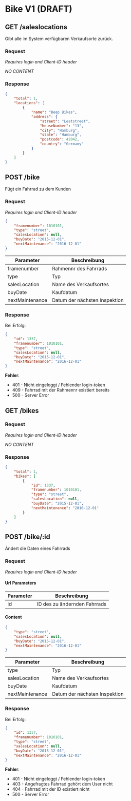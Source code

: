 # Bike V1 (DRAFT)

## GET /saleslocations
Gibt alle im System verfügbaren Verkaufsorte zurück.

### Request

_Requires login and Client-ID header_

*NO CONTENT*

### Response
```json
{
    "total": 1,
    "locations": [
        {
            "name": "Beep Bikes",
            "address": {
                "street": "Leetstreet",
                "houseNumber": "13",
                "city": "Hamburg",
                "state": "Hamburg",
                "postcode": 42042,
                "country": "Germany"
            }
        }
    ]
}
```

## POST /bike

Fügt ein Fahrrad zu dem Kunden
### Request
_Requires login and Client-ID header_

```json
{
    "framenumber": 1010101,
    "type": "street",
    "salesLocation": null,
    "buyDate": "2015-12-01",
    "nextMaintenance": "2016-12-01"
}
```

| Parameter       | Beschreibung |
|-----------------|--------------|
| framenumber     | Rahmennr des Fahrrads |
| type            | Typ |
| salesLocation    | Name des Verkaufsortes |
| buyDate         | Kaufdatum |
| nextMaintenance | Datum der nächsten Inspektion |

### Response
Bei Erfolg:

```json
{
    "id": 1337,
    "framenumber": 1010101,
    "type": "street",
    "salesLocation": null,
    "buyDate": "2015-12-01",
    "nextMaintenance": "2016-12-01"
}
```

__Fehler__:
- 401 - Nicht eingeloggt / Fehlender login-token
- 409 - Fahrrad mit der Rahmennr existiert bereits
- 500 - Server Error

## GET /bikes
### Request
_Requires login and Client-ID header_

_NO CONTENT_

### Response
```json
{
    "total": 1,
    "bikes": [
        {
            "id": 1337,
            "framenumber": 1010101,
            "type": "street",
            "salesLocation": null,
            "buyDate": "2015-12-01",
            "nextMaintenance": "2016-12-01"
        }
    ]
}
```

## POST /bike/:id

Ändert die Daten eines Fahrrads
### Request
_Requires login and Client-ID header_

#### Url Parameters
| Parameter  | Beschreibung |
|------------|--------------|
| id         | ID des zu ändernden Fahrrads |

#### Content
```json
{
    "type": "street",
    "salesLocation": null,
    "buyDate": "2015-12-01",
    "nextMaintenance": "2016-12-01"
}
```

| Parameter       | Beschreibung |
|-----------------|--------------|
| type            | Typ |
| salesLocation    | Name des Verkaufsortes |
| buyDate         | Kaufdatum |
| nextMaintenance | Datum der nächsten Inspektion |

### Response
Bei Erfolg:

```json
{
    "id": 1337,
    "framenumber": 1010101,
    "type": "street",
    "salesLocation": null,
    "buyDate": "2015-12-01",
    "nextMaintenance": "2016-12-01"
}
```

__Fehler__:
- 401 - Nicht eingeloggt / Fehlender login-token
- 403 - Angefragtes Fahrrad gehört dem User nicht
- 404 - Fahrrad mit der ID existiert nicht
- 500 - Server Error
